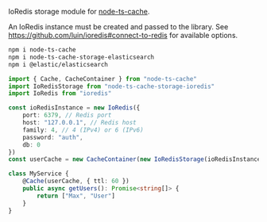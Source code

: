 IoRedis storage module for [node-ts-cache](https://www.npmjs.com/package/node-ts-cache).

An IoRedis instance must be created and passed to the library.
See https://github.com/luin/ioredis#connect-to-redis for available options.

```bash
npm i node-ts-cache
npm i node-ts-cache-storage-elasticsearch
npm i @elastic/elasticsearch
```

```ts
import { Cache, CacheContainer } from "node-ts-cache"
import IoRedisStorage from "node-ts-cache-storage-ioredis"
import IoRedis from "ioredis"

const ioRedisInstance = new IoRedis({
    port: 6379, // Redis port
    host: "127.0.0.1", // Redis host
    family: 4, // 4 (IPv4) or 6 (IPv6)
    password: "auth",
    db: 0
})
const userCache = new CacheContainer(new IoRedisStorage(ioRedisInstance))

class MyService {
    @Cache(userCache, { ttl: 60 })
    public async getUsers(): Promise<string[]> {
        return ["Max", "User"]
    }
}
```
